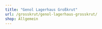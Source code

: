 ```yaml
---
title: "Genol Lagerhaus Großkrut"
url: /grosskrut/genol-lagerhaus-grosskrut/
shop: Allgemein
---
```

